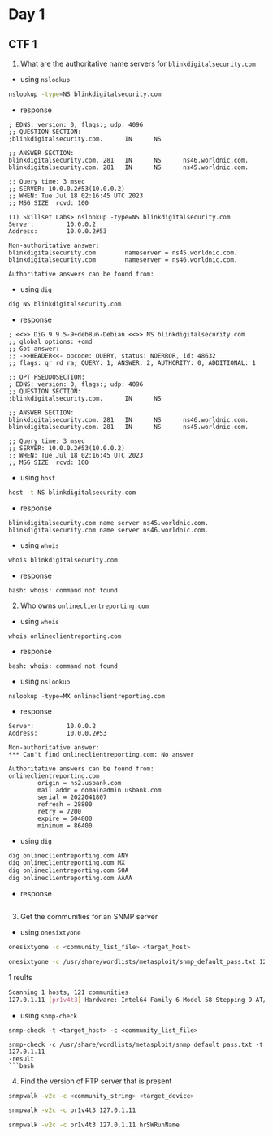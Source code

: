 # Day 1

## CTF 1

1. What are the authoritative name servers for `blinkdigitalsecurity.com`

- using `nslookup`
``` bash
nslookup -type=NS blinkdigitalsecurity.com
```
- response
```
; EDNS: version: 0, flags:; udp: 4096
;; QUESTION SECTION:
;blinkdigitalsecurity.com.      IN      NS

;; ANSWER SECTION:
blinkdigitalsecurity.com. 281   IN      NS      ns46.worldnic.com.
blinkdigitalsecurity.com. 281   IN      NS      ns45.worldnic.com.

;; Query time: 3 msec
;; SERVER: 10.0.0.2#53(10.0.0.2)
;; WHEN: Tue Jul 18 02:16:45 UTC 2023
;; MSG SIZE  rcvd: 100

(1) Skillset Labs> nslookup -type=NS blinkdigitalsecurity.com
Server:         10.0.0.2
Address:        10.0.0.2#53

Non-authoritative answer:
blinkdigitalsecurity.com        nameserver = ns45.worldnic.com.
blinkdigitalsecurity.com        nameserver = ns46.worldnic.com.

Authoritative answers can be found from:
```

- using `dig`
``` bash
dig NS blinkdigitalsecurity.com
```

- response
```
; <<>> DiG 9.9.5-9+deb8u6-Debian <<>> NS blinkdigitalsecurity.com
;; global options: +cmd
;; Got answer:
;; ->>HEADER<<- opcode: QUERY, status: NOERROR, id: 48632
;; flags: qr rd ra; QUERY: 1, ANSWER: 2, AUTHORITY: 0, ADDITIONAL: 1

;; OPT PSEUDOSECTION:
; EDNS: version: 0, flags:; udp: 4096
;; QUESTION SECTION:
;blinkdigitalsecurity.com.      IN      NS

;; ANSWER SECTION:
blinkdigitalsecurity.com. 281   IN      NS      ns46.worldnic.com.
blinkdigitalsecurity.com. 281   IN      NS      ns45.worldnic.com.

;; Query time: 3 msec
;; SERVER: 10.0.0.2#53(10.0.0.2)
;; WHEN: Tue Jul 18 02:16:45 UTC 2023
;; MSG SIZE  rcvd: 100
```

- using `host`
``` bash
host -t NS blinkdigitalsecurity.com
```
- response
```
blinkdigitalsecurity.com name server ns45.worldnic.com.
blinkdigitalsecurity.com name server ns46.worldnic.com.
```

- using `whois`
``` bash
whois blinkdigitalsecurity.com
```
- response
```
bash: whois: command not found
```

2. Who owns `onlineclientreporting.com`

- using `whois`
```
whois onlineclientreporting.com
```
- response
```
bash: whois: command not found
```

- using `nslookup`
```
nslookup -type=MX onlineclientreporting.com
```
- response
```
Server:         10.0.0.2
Address:        10.0.0.2#53

Non-authoritative answer:
*** Can't find onlineclientreporting.com: No answer

Authoritative answers can be found from:
onlineclientreporting.com
        origin = ns2.usbank.com
        mail addr = domainadmin.usbank.com
        serial = 2022041807
        refresh = 28800
        retry = 7200
        expire = 604800
        minimum = 86400

```
- using `dig`
```bash
dig onlineclientreporting.com ANY
dig onlineclientreporting.com MX
dig onlineclientreporting.com SOA
dig onlineclientreporting.com AAAA
```
- response
```bash
```

3. Get the communities for an SNMP server
- using `onesixtyone`
```bash
onesixtyone -c <community_list_file> <target_host>

onesixtyone -c /usr/share/wordlists/metasploit/snmp_default_pass.txt 127.0.1.11
```

1 reults 
```bash
Scanning 1 hosts, 121 communities
127.0.1.11 [pr1v4t3] Hardware: Intel64 Family 6 Model 58 Stepping 9 AT/AT COMPATIBLE - Software: Windows Version 6.3 (Build 9600 Multiprocessor Free)
```

- using `snmp-check`
```
snmp-check -t <target_host> -c <community_list_file>

snmp-check -c /usr/share/wordlists/metasploit/snmp_default_pass.txt -t 127.0.1.11
-result
```bash

```

4. Find the version of FTP server that is present
```bash
snmpwalk -v2c -c <community_string> <target_device>

snmpwalk -v2c -c pr1v4t3 127.0.1.11
```

```bash
snmpwalk -v2c -c pr1v4t3 127.0.1.11 hrSWRunName
```